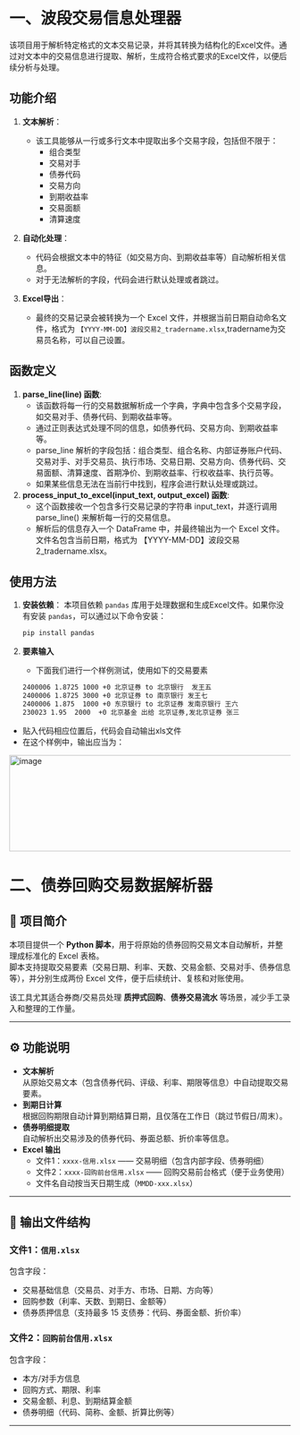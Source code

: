 # 一、波段交易信息处理器

该项目用于解析特定格式的文本交易记录，并将其转换为结构化的Excel文件。通过对文本中的交易信息进行提取、解析，生成符合格式要求的Excel文件，以便后续分析与处理。

## 功能介绍

1. **文本解析**：
   - 该工具能够从一行或多行文本中提取出多个交易字段，包括但不限于：
     - 组合类型
     - 交易对手
     - 债券代码
     - 交易方向
     - 到期收益率
     - 交易面额
     - 清算速度

2. **自动化处理**：
   - 代码会根据文本中的特征（如交易方向、到期收益率等）自动解析相关信息。
   - 对于无法解析的字段，代码会进行默认处理或者跳过。

3. **Excel导出**：
   - 最终的交易记录会被转换为一个 Excel 文件，并根据当前日期自动命名文件，格式为 `【YYYY-MM-DD】波段交易2_tradername.xlsx`,tradername为交易员名称，可以自己设置。

## 函数定义
1. **parse_line(line) 函数**:
   - 该函数将每一行的交易数据解析成一个字典，字典中包含多个交易字段，如交易对手、债券代码、到期收益率等。
   - 通过正则表达式处理不同的信息，如债券代码、交易方向、到期收益率等。
   - parse_line 解析的字段包括：组合类型、组合名称、内部证券账户代码、交易对手、对手交易员、执行市场、交易日期、交易方向、债券代码、交易面额、清算速度、首期净价、到期收益率、行权收益率、执行员等。
   - 如果某些信息无法在当前行中找到，程序会进行默认处理或跳过。
2. **process_input_to_excel(input_text, output_excel) 函数**:
   - 这个函数接收一个包含多行交易记录的字符串 input_text，并逐行调用 parse_line() 来解析每一行的交易信息。
   - 解析后的信息存入一个 DataFrame 中，并最终输出为一个 Excel 文件。文件名包含当前日期，格式为 【YYYY-MM-DD】波段交易2_tradername.xlsx。

## 使用方法
1. **安装依赖**：
   本项目依赖 `pandas` 库用于处理数据和生成Excel文件。如果你没有安装 `pandas`，可以通过以下命令安装：
   
   ```bash
   pip install pandas
2. **要素输入**
   - 下面我们进行一个样例测试，使用如下的交易要素
   ```bash
   2400006 1.8725 1000 +0 北京证券 to 北京银行  发王五
   2400006 1.8725 3000 +0 北京证券 to 南京银行 发王七
   2400006 1.875  1000 +0 东京银行 to 北京证券 发南京银行 王六 
   230023 1.95  2000  +0 北京基金 出给 北京证券,发北京证券 张三
   ```
- 贴入代码相应位置后，代码会自动输出xls文件
- 在这个样例中，输出应当为：
<img width="1508" height="172" alt="image" src="https://github.com/user-attachments/assets/78a696c2-d9ba-444a-b3dc-4168aae3f7a6" />


# 二、债券回购交易数据解析器

## 📖 项目简介
本项目提供一个 **Python 脚本**，用于将原始的债券回购交易文本自动解析，并整理成标准化的 Excel 表格。  
脚本支持提取交易要素（交易日期、利率、天数、交易金额、交易对手、债券信息等），并分别生成两份 Excel 文件，便于后续统计、复核和对账使用。  

该工具尤其适合券商/交易员处理 **质押式回购**、**债券交易流水** 等场景，减少手工录入和整理的工作量。

---

## ⚙️ 功能说明
- **文本解析**  
  从原始交易文本（包含债券代码、评级、利率、期限等信息）中自动提取交易要素。
- **到期日计算**  
  根据回购期限自动计算到期结算日期，且仅落在工作日（跳过节假日/周末）。
- **债券明细提取**  
  自动解析出交易涉及的债券代码、券面总额、折价率等信息。
- **Excel 输出**  
  - 文件1：`xxxx-信用.xlsx` —— 交易明细（包含内部字段、债券明细）  
  - 文件2：`xxxx-回购前台信用.xlsx` —— 回购交易前台格式（便于业务使用）  
  - 文件名自动按当天日期生成（`MMDD-xxx.xlsx`）

---

## 📂 输出文件结构

### 文件1：`信用.xlsx`
包含字段：
- 交易基础信息（交易员、对手方、市场、日期、方向等）
- 回购参数（利率、天数、到期日、金额等）
- 债券质押信息（支持最多 15 支债券：代码、券面金额、折价率）

### 文件2：`回购前台信用.xlsx`
包含字段：
- 本方/对手方信息
- 回购方式、期限、利率
- 交易金额、利息、到期结算金额
- 债券明细（代码、简称、金额、折算比例等）

---
